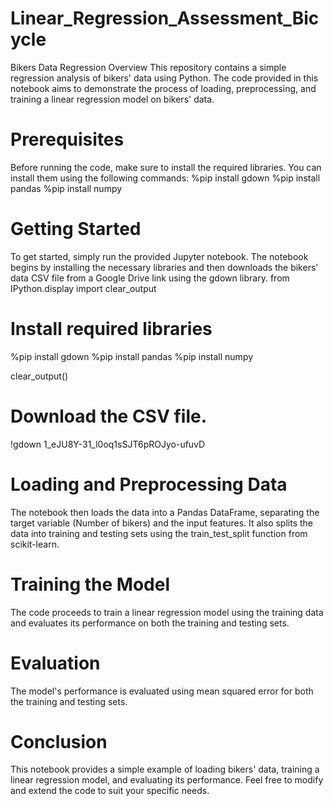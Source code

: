 # Linear_Regression_Assessment_Bicycle

Bikers Data Regression
Overview
This repository contains a simple regression analysis of bikers' data using Python. The code provided in this notebook aims to demonstrate the process of loading, preprocessing, and training a linear regression model on bikers' data.

# Prerequisites
Before running the code, make sure to install the required libraries. You can install them using the following commands:
%pip install gdown
%pip install pandas
%pip install numpy

# Getting Started
To get started, simply run the provided Jupyter notebook. The notebook begins by installing the necessary libraries and then downloads the bikers' data CSV file from a Google Drive link using the gdown library.
from IPython.display import clear_output

# Install required libraries
%pip install gdown
%pip install pandas
%pip install numpy

clear_output()

# Download the CSV file.
!gdown 1_eJU8Y-31_l0oq1sSJT6pROJyo-ufuvD


# Loading and Preprocessing Data
The notebook then loads the data into a Pandas DataFrame, separating the target variable (Number of bikers) and the input features. It also splits the data into training and testing sets using the train_test_split function from scikit-learn.

# Training the Model
The code proceeds to train a linear regression model using the training data and evaluates its performance on both the training and testing sets.

# Evaluation
The model's performance is evaluated using mean squared error for both the training and testing sets.

# Conclusion
This notebook provides a simple example of loading bikers' data, training a linear regression model, and evaluating its performance. Feel free to modify and extend the code to suit your specific needs.
